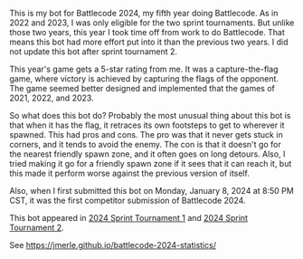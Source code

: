 This is my bot for Battlecode 2024, my fifth year doing Battlecode.  As in 2022 and 2023, I was only eligible for the two sprint tournaments.  But unlike those two years, this year I took time off from work to do Battlecode.  That means this bot had more effort put into it than the previous two years.  I did not update this bot after sprint tournament 2.

This year's game gets a 5-star rating from me.  It was a capture-the-flag game, where victory is achieved by capturing the flags of the opponent.  The game seemed better designed and implemented that the games of 2021, 2022, and 2023.

So what does this bot do?
Probably the most unusual thing about this bot is that when it has the flag, it retraces its own footsteps to get to wherever it spawned.  This had pros and cons.  The pro was that it never gets stuck in corners, and it tends to avoid the enemy.  The con is that it doesn't go for the nearest friendly spawn zone, and it often goes on long detours.  Also, I tried making it go for a friendly spawn zone if it sees that it can reach it, but this made it perform worse against the previous version of itself.

Also, when I first submitted this bot on Monday, January 8, 2024 at 8:50 PM CST, it was the first competitor submission of Battlecode 2024.

This bot appeared in [2024 Sprint Tournament 1](https://www.youtube.com/watch?v=kUa2qQzUgmI) and [2024 Sprint Tournament 2](https://www.youtube.com/watch?v=kqW-PZe-7Pc).

See https://jmerle.github.io/battlecode-2024-statistics/

